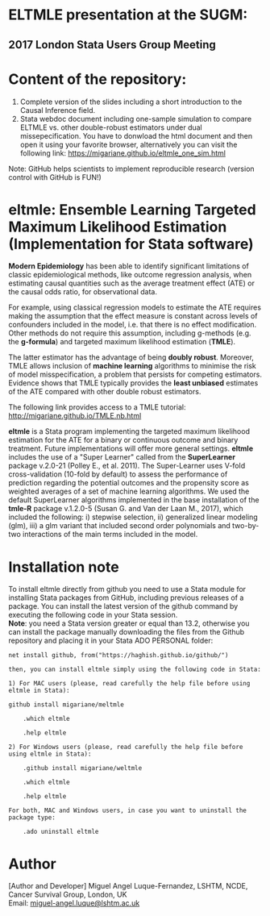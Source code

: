 # ELTMLE presentation at the SUGM:
## 2017 London Stata Users Group Meeting

# Content of the repository:
1. Complete version of the slides including a short introduction to the Causal Inference field.
2. Stata webdoc document including one-sample simulation to compare ELTMLE vs. other double-robust estimators under dual missepecification. You have to donwload the html document and then open it using your favorite browser, alternatively you can visit the following link:
   https://migariane.github.io/eltmle_one_sim.html

Note: GitHub helps scientists to implement reproducible research (version control with GitHub is FUN!)

# eltmle: Ensemble Learning Targeted Maximum Likelihood Estimation (Implementation for Stata software)  

**Modern Epidemiology** has been able to identify significant limitations of classic epidemiological methods, like outcome regression analysis, when estimating causal quantities such as the average treatment effect (ATE) or the causal odds ratio, for observational data.       

For example, using classical regression models to estimate the ATE requires making the assumption that the effect measure is constant across levels of confounders included in the model, i.e. that there is no effect modification. Other methods do not require this assumption, including g-methods (e.g. the **g-formula**) and targeted maximum likelihood estimation (**TMLE**).     

The latter estimator has the advantage of being **doubly robust**. Moreover, TMLE allows inclusion of **machine learning** algorithms to minimise the risk of model misspecification, a problem that persists for competing estimators. Evidence shows that TMLE typically provides the **least unbiased** estimates of the ATE compared with other double robust estimators.         

The following link provides access to a TMLE tutorial:  http://migariane.github.io/TMLE.nb.html       

**eltmle** is a Stata program implementing the targeted maximum likelihood estimation for the ATE for a binary or continuous outcome and binary treatment. Future implementations will offer more general settings. **eltmle** includes the use of a "Super Learner" called from the **SuperLearner** package v.2.0-21 (Polley E., et al. 2011). The Super-Learner uses V-fold cross-validation (10-fold by default) to assess the performance of prediction regarding the potential outcomes and the propensity score as weighted averages of a set of machine learning algorithms. We used the default SuperLearner algorithms implemented in the base installation of the **tmle-R** package v.1.2.0-5 (Susan G. and Van der Laan M., 2017), which included the following: i) stepwise selection, ii) generalized linear modeling (glm), iii) a glm variant that included second order polynomials and two-by-two interactions of the main terms included in the model.    

# Installation note    

To install eltmle directly from github you need to use a Stata module for installing Stata packages from GitHub, including previous releases of a package. You can install the latest version of the github command by executing the following code in your Stata session.    
**Note**: you need a Stata version greater or equal than 13.2, otherwise you can install the package manually downloading the files from the Github repository and placing it in your Stata ADO PERSONAL folder:   

    net install github, from("https://haghish.github.io/github/")

    then, you can install eltmle simply using the following code in Stata:

    1) For MAC users (please, read carefully the help file before using eltmle in Stata):  
    
    github install migariane/meltmle  
   
        .which eltmle   

        .help eltmle   

    2) For Windows users (please, read carefully the help file before using eltmle in Stata):  

        .github install migariane/weltmle  
 
        .which eltmle 

        .help eltmle   
     
    For both, MAC and Windows users, in case you want to uninstall the package type:    
	
        .ado uninstall eltmle   
     
 
# Author 
[Author and Developer]
Miguel Angel Luque-Fernandez, LSHTM, NCDE, Cancer Survival Group, London, UK    
Email: miguel-angel.luque@lshtm.ac.uk 

 
